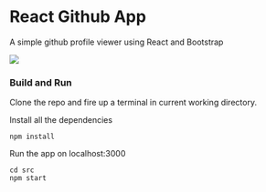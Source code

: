 # React Github App
A simple github profile viewer using React and Bootstrap

<img  src="https://github.com/xalkan/reactGithubApp/blob/master/output.gif" />

### Build and Run

Clone the repo and fire up a terminal in current working directory.

Install all the dependencies

    npm install

Run the app on localhost:3000

    cd src
    npm start
